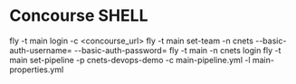 # Concourse SHELL
 fly -t main login -c <concourse_url>
 fly -t main set-team -n cnets --basic-auth-username=<user> --basic-auth-password=<password>
 fly -t main -n cnets login
 fly -t main set-pipeline -p cnets-devops-demo -c main-pipeline.yml -l main-properties.yml
